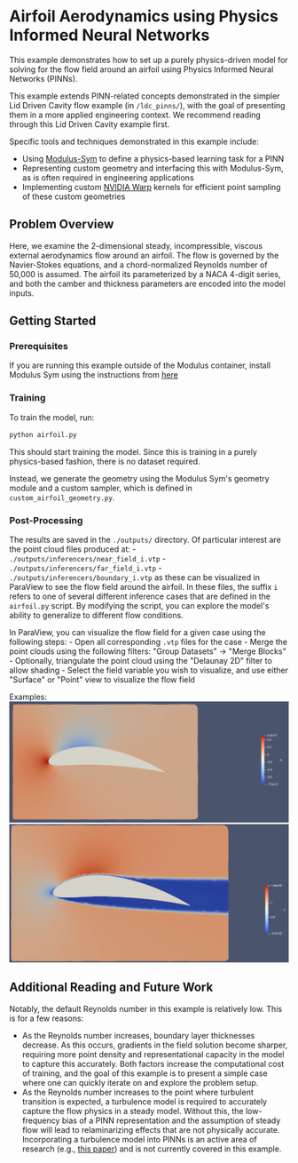 # Airfoil Aerodynamics using Physics Informed Neural Networks

This example demonstrates how to set up a purely physics-driven model for solving for the flow field around an airfoil using Physics Informed Neural Networks (PINNs).

This example extends PINN-related concepts demonstrated in the simpler Lid Driven Cavity flow example (in `/ldc_pinns/`), with the goal of presenting them in a more applied engineering context. We recommend reading through this Lid Driven Cavity example first.

Specific tools and techniques demonstrated in this example include:
- Using [Modulus-Sym](https://github.com/NVIDIA/modulus-sym) to define a physics-based learning task for a PINN
- Representing custom geometry and interfacing this with Modulus-Sym, as is often required in engineering applications
- Implementing custom [NVIDIA Warp](https://github.com/NVIDIA/warp) kernels for efficient point sampling of these custom geometries

## Problem Overview

Here, we examine the 2-dimensional steady, incompressible, viscous external aerodynamics flow around an airfoil. The flow is governed by the Navier-Stokes equations, and a chord-normalized Reynolds number of 50,000 is assumed. The airfoil its parameterized by a NACA 4-digit series, and both the camber and thickness parameters are encoded into the model inputs.

## Getting Started

### Prerequisites

If you are running this example outside of the Modulus container, install Modulus Sym using
the instructions from [here](https://github.com/NVIDIA/modulus-sym?tab=readme-ov-file#pypi)

### Training

To train the model, run:

```bash
python airfoil.py
```

This should start training the model. Since this is training in a purely physics-based
fashion, there is no dataset required.

Instead, we generate the geometry using the Modulus Sym's geometry module and a custom sampler, which is defined in `custom_airfoil_geometry.py`.

### Post-Processing

The results are saved in the `./outputs/` directory. Of particular interest are the point cloud files produced at:
    - `./outputs/inferencers/near_field_i.vtp`
    - `./outputs/inferencers/far_field_i.vtp`
    - `./outputs/inferencers/boundary_i.vtp`
as these can be visualized in ParaView to see the flow field around the airfoil. In these files, the suffix `i` refers to one of several different inference cases that are defined in the `airfoil.py` script. By modifying the script, you can explore the model's ability to generalize to different flow conditions.

In ParaView, you can visualize the flow field for a given case using the following steps:
    - Open all corresponding `.vtp` files for the case
    - Merge the point clouds using the following filters: "Group Datasets" -> "Merge Blocks"
    - Optionally, triangulate the point cloud using the "Delaunay 2D" filter to allow shading
    - Select the field variable you wish to visualize, and use either "Surface" or "Point" view to visualize the flow field

Examples:
![airfoil-cambered-pressure](../../docs/images/user_guide/airfoil-cambered-pressure.png)
![airfoil-cambered-velocity](../../docs/images/user_guide/airfoil-cambered-velocity.png)

## Additional Reading and Future Work

Notably, the default Reynolds number in this example is relatively low. This is for a few reasons:
- As the Reynolds number increases, boundary layer thicknesses decrease. As this occurs, gradients in the field solution become sharper, requiring more point density and representational capacity in the model to capture this accurately. Both factors increase the computational cost of training, and the goal of this example is to present a simple case where one can quickly iterate on and explore the problem setup.
- As the Reynolds number increases to the point where turbulent transition is expected, a turbulence model is required to accurately capture the flow physics in a steady model. Without this, the low-frequency bias of a PINN representation and the assumption of steady flow will lead to relaminarizing effects that are not physically accurate. Incorporating a turbulence model into PINNs is an active area of research (e.g., [this paper](https://arxiv.org/html/2412.01954)) and is not currently covered in this example.
